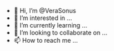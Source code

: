 - 👋 Hi, I’m @VeraSonus
- 👀 I’m interested in ...
- 🌱 I’m currently learning ...
- 💞️ I’m looking to collaborate on ...
- 📫 How to reach me ...

<!---
VeraSonus/VeraSonus is a ✨ special ✨ repository because its `README.md` (this file) appears on your GitHub profile.
You can click the Preview link to take a look at your changes.
--->
